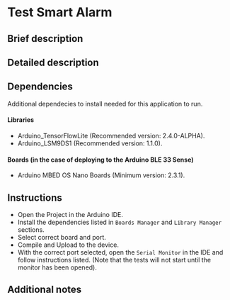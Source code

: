 # Test Smart Alarm

## Brief description

## Detailed description

## Dependencies
Additional dependecies to install needed for this application to run.

#### Libraries
- Arduino_TensorFlowLite (Recommended version: 2.4.0-ALPHA).
- Arduino_LSM9DS1 (Recommended version: 1.1.0).

#### Boards (in the case of deploying to the Arduino BLE 33 Sense)
- Arduino MBED OS Nano Boards (Minimum version: 2.3.1). 


## Instructions
- Open the Project in the Arduino IDE.
- Install the dependencies listed in `Boards Manager` and `Library Manager` sections.
- Select correct board and port.
- Compile and Upload to the device.
- With the correct port selected, open the `Serial Monitor` in the IDE and follow instructions listed.
(Note that the tests will not start until the monitor has been opened).

## Additional notes
